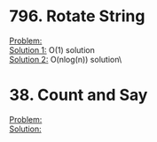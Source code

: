 # 796. Rotate String

[Problem:](https://leetcode.com/problems/rotate-string/)\
[Solution 1:](https://ideone.com/BR0HCv) O(1) solution\
[Solution 2:](https://ideone.com/6Pksjm) O(nlog(n)) solution\

# 38. Count and Say

[Problem:](https://leetcode.com/problems/count-and-say/)\
[Solution:](https://ideone.com/w4BTYF)

